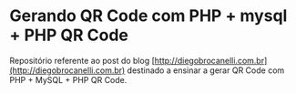 # Gerando QR Code com PHP + mysql + PHP QR Code

Repositório referente ao post do blog [http://diegobrocanelli.com.br](http://diegobrocanelli.com.br) destinado a ensinar a gerar QR Code com PHP + MySQL + PHP QR Code.